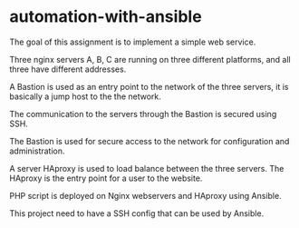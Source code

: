 # automation-with-ansible

The goal of this assignment is to implement a simple web service.

Three nginx servers A, B, C are running on three different platforms, and all three have different addresses.

A Bastion is used as an entry point to the network of the three servers, it is basically a jump host to the the network. 

The communication to the servers through the Bastion is secured using SSH. 

The Bastion is used for secure access to the network for configuration and administration.

A server HAproxy is used to load balance between the three servers. The HAproxy is the entry point for a user to the website. 

PHP script is deployed on Nginx webservers and HAproxy using Ansible.

This project need to have a SSH config that can be used by Ansible.

